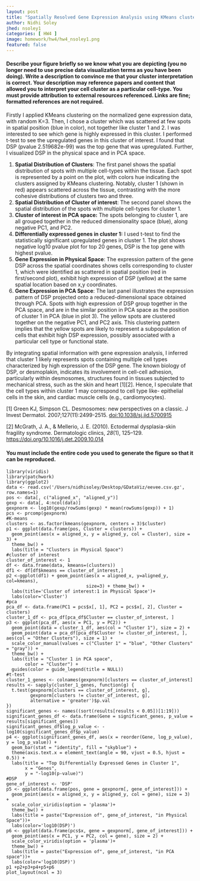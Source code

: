 ```yaml
---
layout: post
title: "Spatially Resolved Gene Expression Analysis using KMeans clustering"
author: Nidhi Soley
jhed: nsoley1
categories: [ HW4 ]
image: homework/hw4/hw4_nsoley1.png
featured: false
---
```


#### Describe your figure briefly so we know what you are depicting (you no longer need to use precise data visualization terms as you have been doing). Write a description to convince me that your cluster interpretation is correct. Your description may reference papers and content that allowed you to interpret your cell cluster as a particular cell-type. You must provide attribution to external resources referenced. Links are fine; formatted references are not required.

Firstly I applied KMeans clustering on the normalized gene expression data, with random K=3. Then, I chose a cluster which was scattered at few spots in spatial position (blue in color), not together like cluster 1 and 2. I was interested to see which gene is highly expressed in this cluster. I performed t-test to see the upregulated genes in this cluster of interest. I found that DSP (pvalue 2.519682e-99) was the top gene that was upregulated. Further, I visualized DSP in the physical space and in PCA space.

1.  **Spatial Distribution of Clusters**: The first panel shows the spatial distribution of spots with multiple cell-types within the tissue. Each spot is represented by a point on the plot, with colors hue indicating the clusters assigned by KMeans clustering. Notably, cluster 1 (shown in red) appears scattered across the tissue, contrasting with the more cohesive distributions of clusters two and three.
2.  **Spatial Distribution of Cluster of interest**: The second panel shows the spatial distribution of the spots with multiple cell-types for cluster 1.
3.  **Cluster of interest in PCA space:** The spots belonging to cluster 1, are all grouped together in the reduced dimensionality space (blue), along negative PC1, and PC2.
4.  **Differentially expressed genes in cluster 1:** I used t-test to find the statistically significant upregulated genes in cluster 1. The plot shows negative log10 pvalue plot for top 20 genes, DSP is the top gene with highest pvalue.
5.  **Gene Expression in Physical Space**: The expression pattern of the gene DSP across the spatial coordinates shows cells corresponding to cluster 1, which were identified as scattered in spatial position (red in first/second plot), exhibit high expression of DSP (yellow) at the same spatial location based on x,y coordinates.
6.  **Gene Expression in PCA Space**: The last panel illustrates the expression pattern of DSP projected onto a reduced-dimensional space obtained through PCA. Spots with high expression of DSP group together in the PCA space, and are in the similar position in PCA space as the position of cluster 1 in PCA (blue in plot 3). The yellow spots are clustered together on the negative PC1, and PC2 axis. This clustering pattern implies that the yellow spots are likely to represent a subpopulation of cells that exhibit high DSP expression, possibly associated with a particular cell type or functional state.

By integrating spatial information with gene expression analysis, I inferred that cluster 1 likely represents spots containing multiple cell types characterized by high expression of the DSP gene. The known biology of DSP, or desmoplakin, indicates its involvement in cell-cell adhesion, particularly within desmosomes, structures found in tissues subjected to mechanical stress, such as the skin and heart [1][2]. Hence, I speculate that the cell types within cluster 1 may correspond to cell type like- epithelial cells in the skin, and cardiac muscle cells (e.g., cardiomyocytes).

[1] Green KJ, Simpson CL. Desmosomes: new perspectives on a classic. J Invest Dermatol. 2007;127(11):2499-2515. <doi:10.1038/sj.jid.5700915>

[2] McGrath, J. A., & Mellerio, J. E. (2010). Ectodermal dysplasia-skin fragility syndrome. Dermatologic clinics, *28*(1), 125–129. <https://doi.org/10.1016/j.det.2009.10.014>

#### You must include the entire code you used to generate the figure so that it can be reproduced.

```{r}
library(viridis)
library(patchwork)
library(ggplot2)
data <- read.csv('/Users/nidhisoley/Desktop/GDataViz/eevee.csv.gz', row.names=1)
pos <- data[, c("aligned_x", "aligned_y")]
gexp <- data[, 4:ncol(data)]
gexpnorm <- log10(gexp/rowSums(gexp) * mean(rowSums(gexp)) + 1)
pcs <- prcomp(gexpnorm)
#K-means
clusters <- as.factor(kmeans(gexpnorm, centers = 3)$cluster)
p1 <- ggplot(data.frame(pos, Cluster = clusters)) + 
  geom_point(aes(x = aligned_x, y = aligned_y, col = Cluster), size = 3) + 
  theme_bw() +
  labs(title = "Clusters in Physical Space")
#cluster of interest
cluster_of_interest <- 1
df <- data.frame(data, kmeans=(clusters))
df1 <- df[df$kmeans == cluster_of_interest,]
p2 <-ggplot(df1) + geom_point(aes(x = aligned_x, y=aligned_y, col=kmeans), 
                              size=3) + theme_bw() + 
  labs(title='Cluster of interest:1 in Physical Space')+
  labs(color='Cluster')
#pca
pca_df <- data.frame(PC1 = pcs$x[, 1], PC2 = pcs$x[, 2], Cluster = clusters)
cluster_1_df <- pca_df[pca_df$Cluster == cluster_of_interest, ]
p3 <- ggplot(pca_df, aes(x = PC1, y = PC2)) +
  geom_point(data = cluster_1_df, aes(col = "Cluster 1"), size = 2) +
  geom_point(data = pca_df[pca_df$Cluster != cluster_of_interest, ], aes(col = "Other Clusters"), size = 1) +
  scale_color_manual(values = c("Cluster 1" = "blue", "Other Clusters" = "gray")) +
  theme_bw() +
  labs(title = "Cluster 1 in PCA space",
       color = "Cluster") +
  guides(color = guide_legend(title = NULL))
#t-test
cluster_1_genes <- colnames(gexpnorm)[clusters == cluster_of_interest]
results <- sapply(cluster_1_genes, function(g) {
  t.test(gexpnorm[clusters == cluster_of_interest, g],
         gexpnorm[clusters != cluster_of_interest, g],
         alternative = 'greater')$p.val
})
significant_genes <- names((sort(results[results < 0.05])[1:19]))
significant_genes_df <- data.frame(Gene = significant_genes, p_value = results[significant_genes])
significant_genes_df$log_p_value <- -log10(significant_genes_df$p_value)
p4 <- ggplot(significant_genes_df, aes(x = reorder(Gene, log_p_value), y = log_p_value)) +
  geom_bar(stat = "identity", fill = "skyblue") +
  theme(axis.text.x = element_text(angle = 90, vjust = 0.5, hjust = 0.5)) +
  labs(title = "Top Differentially Expressed Genes in Cluster 1",
       x = "Genes",
       y = "-log10(p-value)")
#DSP
gene_of_interest <- 'DSP'
p5 <- ggplot(data.frame(pos, gene = gexpnorm[, gene_of_interest])) +
  geom_point(aes(x = aligned_x, y = aligned_y, col = gene), size = 3) +
  scale_color_viridis(option = 'plasma')+
  theme_bw() +
  labs(title = paste("Expression of", gene_of_interest, "in Physical Space"))+
  labs(color='log10(DSP)')
p6 <- ggplot(data.frame(pcs$x, gene = gexpnorm[, gene_of_interest])) +
  geom_point(aes(x = PC1, y = PC2, col = gene), size = 2) +
  scale_color_viridis(option = 'plasma')+
  theme_bw() +
  labs(title = paste("Expression of", gene_of_interest, "in PCA space"))+
  labs(color='log10(DSP)')
p1 +p2+p3+p4+p5+p6
plot_layout(ncol = 3)
```
